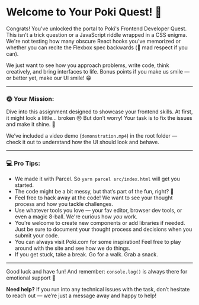 
# Welcome to Your Poki Quest! 🤗

Congrats! You've unlocked the portal to Poki's Frontend Developer Quest.
This isn’t a trick question or a JavaScript riddle wrapped in a CSS enigma. We're not testing how many obscure React hooks you've memorized or whether you can recite the Flexbox spec backwards (🤣 mad respect if you can).

We just want to see how you approach problems, write code, think creatively, and bring interfaces to life.
Bonus points if you make us smile — or better yet, make our UI smile! 😁

---

### 🌞 Your Mission:

Dive into this assignment designed to showcase your frontend skills.
At first, it might look a little… broken 😞 But don’t worry! Your task is to fix the issues and make it shine. 🌟

We’ve included a video demo (`demonstration.mp4`) in the root folder — check it out to understand how the UI should look and behave.

---

### 💻 Pro Tips:

- We made it with Parcel. So `yarn parcel src/index.html` will get you started.
- The code might be a bit messy, but that’s part of the fun, right? 🧌
- Feel free to hack away at the code! We want to see your thought process and how you tackle challenges.
- Use whatever tools you love — your fav editor, browser dev tools, or even a magic 8-ball. We're curious how *you* work.
- You’re welcome to create new components or add libraries if needed. Just be sure to document your thought process and decisions when you submit your code.
- You can always visit Poki.com for some inspiration! Feel free to play around with the site and see how we do things.
- If you get stuck, take a break. Go for a walk. Grab a snack.

---

Good luck and have fun!
And remember: `console.log()` is always there for emotional support 💖

**Need help?**
If you run into any technical issues with the task, don’t hesitate to reach out — we’re just a message away and happy to help!
